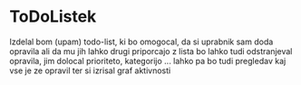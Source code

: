# ToDoListek

Izdelal bom (upam) todo-list, ki bo omogocal, da si uprabnik sam doda opravila ali da mu jih lahko drugi priporcajo
z lista bo lahko tudi odstranjeval opravila, jim dolocal prioriteto, kategorijo ... lahko pa bo tudi pregledav kaj vse je ze opravil ter si izrisal graf aktivnosti
